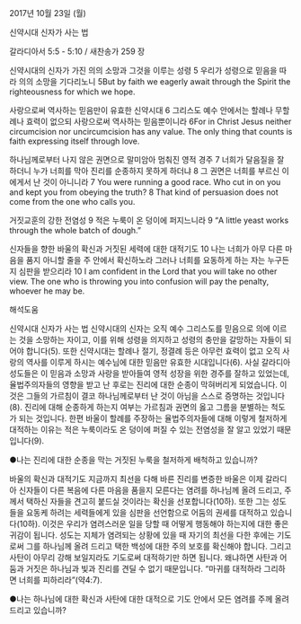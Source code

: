2017년 10월 23일 (월)

신약시대 신자가 사는 법



갈라디아서 5:5 - 5:10 / 새찬송가 259 장


신약시대의 신자가 가진 의의 소망과 그것을 이루는 성령
5 우리가 성령으로 믿음을 따라 의의 소망을 기다리노니
5But by faith we eagerly await through the Spirit the righteousness for which we hope.

사랑으로써 역사하는 믿음만이 유효한 신약시대
6 그리스도 예수 안에서는 할례나 무할례나 효력이 없으되 사랑으로써 역사하는 믿음뿐이니라
6For in Christ Jesus neither circumcision nor uncircumcision has any value. The only thing that counts is faith expressing itself through love.

하나님께로부터 나지 않은 권면으로 말미암아 멈춰진 영적 경주
7 너희가 달음질을 잘 하더니 누가 너희를 막아 진리를 순종하지 못하게 하더냐 8 그 권면은 너희를 부르신 이에게서 난 것이 아니니라
7 You were running a good race. Who cut in on you and kept you from obeying the truth? 8 That kind of persuasion does not come from the one who calls you.

거짓교훈의 강한 전염성
9 적은 누룩이 온 덩이에 퍼지느니라
9 “A little yeast works through the whole batch of dough.”

신자들을 향한 바울의 확신과 거짓된 세력에 대한 대적기도
10 나는 너희가 아무 다른 마음을 품지 아니할 줄을 주 안에서 확신하노라 그러나 너희를 요동하게 하는 자는 누구든지 심판을 받으리라
10 I am confident in the Lord that you will take no other view. The one who is throwing you into confusion will pay the penalty, whoever he may be.

해석도움





신약시대 신자가 사는 법
신약시대의 신자는 오직 예수 그리스도를 믿음으로 의에 이르는 것을 소망하는 자이고, 이를 위해 성령을 의지하고 성령의 충만을 갈망하는 자들이 되어야 합니다(5). 또한 신약시대는 할례나 절기, 정결례 등은 아무런 효력이 없고 오직 사랑의 역사를 이루게 하시는 예수님에 대한 믿음만 유효한 시대입니다(6). 사실 갈라디아 성도들은 이 믿음과 소망과 사랑을 받아들여 영적 성장을 위한 경주를 잘하고 있었는데, 율법주의자들의 영향을 받고 난 후로는 진리에 대한 순종이 막혀버리게 되었습니다. 이것은 그들의 가르침이 결코 하나님께로부터 난 것이 아님을 스스로 증명하는 것입니다(8). 진리에 대해 순종하게 하는지 여부는 가르침과 권면의 옳고 그름을 분별하는 척도가 되는 것입니다. 한편 바울이 할례를 주장하는 율법주의자들에 대해 이렇게 철저하게 대적하는 이유는 적은 누룩이라도 온 덩이에 퍼질 수 있는 전염성을 잘 알고 있었기 때문입니다(9).

●나는 진리에 대한 순종을 막는 거짓된 누룩을 철저하게 배척하고 있습니까?

바울의 확신과 대적기도
지금까지 최선을 다해 바른 진리를 변증한 바울은 이제 갈라디아 신자들이 다른 복음에 다른 마음을 품을지 모른다는 염려를 하나님께 올려 드리고, 주께서 택하신 자들을 견고히 붙드실 것이라는 확신을 선포합니다(10하). 또한 그는 성도들을 요동케 하려는 세력들에게 있을 심판을 선언함으로 어둠의 권세를 대적하고 있습니다(10하). 이것은 우리가 염려스러운 일을 당할 때 어떻게 행동해야 하는지에 대한 좋은 귀감이 됩니다. 성도는 지체가 염려되는 상황에 있을 때 자기의 최선을 다한 후에는 기도로써 그를 하나님께 올려 드리고 택한 백성에 대한 주의 보호를 확신해야 합니다. 그리고 사탄이 아무리 강해 보일지라도 기도로써 대적하기만 하면 됩니다. 왜냐하면 사탄과 어둠과 거짓은 하나님과 빛과 진리를 견딜 수 없기 때문입니다. “마귀를 대적하라 그리하면 너희를 피하리라”(약4:7).

●나는 하나님에 대한 확신과 사탄에 대한 대적으로 기도 안에서 모든 염려를 주께 올려 드리고 있습니까?